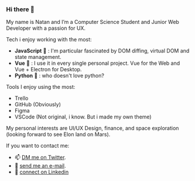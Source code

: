 ### Hi there 👋

My name is Natan and I’m a Computer Science Student and Junior Web Developer with a passion for UX.

Tech i enjoy working with the most: 
- **JavaScript** 💛 : I'm particular fascinated by DOM diffing, virtual DOM and state management. 
- **Vue** 💚 : I use it in every single personal project. Vue for the Web and Vue + Electron for Desktop.
- **Python** 💙 : who doesn't love python?


Tools I enjoy using the most:
- Trello
- GitHub (Obviously)
- Figma
- VSCode (Not original, i know. But i made my own theme)

My personal interests are UI/UX Design, finance, and space exploration (looking forward to see Elon land on Mars). 

If you want to contact me:
- 📫 [DM me on Twitter](https://twitter.com/NatanCieplinski).   
- 📩 [send me an e-mail](natan.cieplinski.developer@gmail.com).
- 👤 [connect on Linkedin](https://www.linkedin.com/in/natancieplinski)
